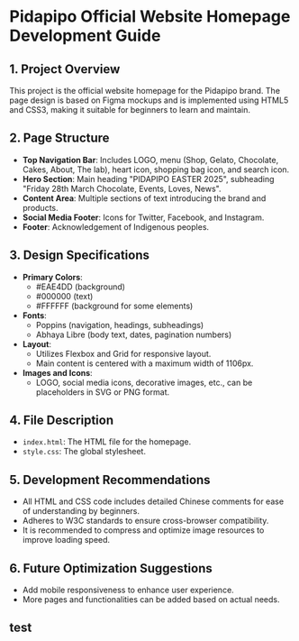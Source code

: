 # Pidapipo Official Website Homepage Development Guide
## 1. Project Overview
This project is the official website homepage for the Pidapipo brand. The page design is based on Figma mockups and is implemented using HTML5 and CSS3, making it suitable for beginners to learn and maintain.
## 2. Page Structure
- **Top Navigation Bar**: Includes LOGO, menu (Shop, Gelato, Chocolate, Cakes, About, The lab), heart icon, shopping bag icon, and search icon.
- **Hero Section**: Main heading "PIDAPIPO EASTER 2025", subheading "Friday 28th March Chocolate, Events, Loves, News".
- **Content Area**: Multiple sections of text introducing the brand and products.
- **Social Media Footer**: Icons for Twitter, Facebook, and Instagram.
- **Footer**: Acknowledgement of Indigenous peoples.
## 3. Design Specifications
- **Primary Colors**:
  - #EAE4DD (background)
  - #000000 (text)
  - #FFFFFF (background for some elements)
- **Fonts**:
  - Poppins (navigation, headings, subheadings)
  - Abhaya Libre (body text, dates, pagination numbers)
- **Layout**:
  - Utilizes Flexbox and Grid for responsive layout.
  - Main content is centered with a maximum width of 1106px.
- **Images and Icons**:
  - LOGO, social media icons, decorative images, etc., can be placeholders in SVG or PNG format.
## 4. File Description
- `index.html`: The HTML file for the homepage.
- `style.css`: The global stylesheet.
## 5. Development Recommendations
- All HTML and CSS code includes detailed Chinese comments for ease of understanding by beginners.
- Adheres to W3C standards to ensure cross-browser compatibility.
- It is recommended to compress and optimize image resources to improve loading speed.
## 6. Future Optimization Suggestions
- Add mobile responsiveness to enhance user experience.
- More pages and functionalities can be added based on actual needs.

## test
